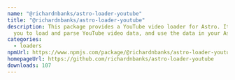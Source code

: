 ```yaml
---
name: "@richardnbanks/astro-loader-youtube"
title: "@richardnbanks/astro-loader-youtube"
description: This package provides a YouTube video loader for Astro. It allows
  you to load and parse YouTube video data, and use the data in your Astro site.
categories:
  - loaders
npmUrl: https://www.npmjs.com/package/@richardnbanks/astro-loader-youtube
homepageUrl: https://github.com/richardnbanks/astro-loader-youtube
downloads: 107
---
```

